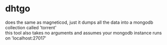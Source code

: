 # dhtgo
does the same as magneticod, just it dumps all the data into a mongodb collection called 'torrent'<br>
this tool also takes no arguments and assumes your mongodb instance runs on 'localhost:27017'<br>